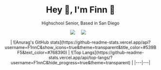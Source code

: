 <h1 align='center'> Hey 👋, I'm Finn 🦈 </h1>
<p align='center'> Highschool Senior, Based in San Diego </p>

<p align='center'>
  <a href="https://www.linkedin.com/in/finn-carpenter-26b15329a/"><img src="https://img.shields.io/badge/linkedin-%230077B5.svg?&style=for-the-badge&logo=linkedin&logoColor=white" /></a>&nbsp;&nbsp;&nbsp;&nbsp;
  <a href="mailto:finnpatrickcarp@gmail.com?subject=Olá%20Finn"><img src="https://img.shields.io/badge/gmail-%23D14836.svg?&style=for-the-badge&logo=gmail&logoColor=white" /></a>&nbsp;&nbsp;&nbsp;&nbsp;
</p>

<p align='center'>
| ![Anurag's GitHub stats](https://github-readme-stats.vercel.app/api?username=F1nnC&show_icons=true&theme=transparent&title_color=#539BF5&text_color=#768390)  |  ![Top Langs](https://github-readme-stats.vercel.app/api/top-langs/?username=F1nnC&hide_progress=true&theme=transparent) |
|---|---|
</p>
